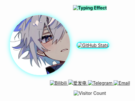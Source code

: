 <p align="center">
  <!-- 打字效果 -->
  <img src="https://readme-typing-svg.herokuapp.com?font=Orbitron&size=28&duration=3000&pause=1000&color=00FFFF&center=true&vCenter=true&width=700&lines=欢迎来到DazzlingDust的主页;探索未来·代码与星辰" 
       alt="Typing Effect" 
       style="font-weight: bold; text-shadow: 0 0 5px #00FFFF, 0 0 10px #00FF00, 0 0 15px #00FFFF;" />
</p>

<!-- 头像与GitHub统计水平排列 -->
<p align="center" style="display: flex; align-items: center; gap: 20px;">
  <img src="image/头像.png" alt="头像" style="border-radius:50%; width:190px; height:190px; box-shadow: 0 0 15px rgba(0, 255, 255, 0.7);" />
  
  <a href="https://github.com/DazzlingDust">
    <img src="https://github-readme-stats.vercel.app/api?username=DazzlingDust&show_icons=true&theme=tokyonight&hide_title=true&count_private=true" 
         alt="GitHub Stats" 
         style="border: 2px solid #00FFFF; border-radius: 12px; box-shadow: 0 0 15px rgba(0, 255, 255, 0.5);" />
  </a>
</p>

<!-- 社交链接 -->
<p align="center">
  <a href="https://space.bilibili.com/3546706436164078">
    <img src="https://img.shields.io/badge/Bilibili-Video-00bfff?style=for-the-badge&logo=bilibili&logoColor=white" alt="Bilibili" />
  </a>
  <a href="https://afdian.com/a/Shining_Dust">
    <img src="https://img.shields.io/badge/爱发电-Support-blue?style=for-the-badge&logo=readme&logoColor=white" alt="爱发电" />
  </a>
  <a href="https://t.me/Shining_Dust">
    <img src="https://img.shields.io/badge/Telegram-Chat-1e90ff?style=for-the-badge&logo=telegram&logoColor=white" alt="Telegram" />
  </a>
  <a href="mailto:Shining_Dust@outlook.com">
    <img src="https://img.shields.io/badge/Email-Contact%20Me-00bfff?style=for-the-badge&logo=microsoft-outlook&logoColor=white" alt="Email" />
  </a>
</p>

<!-- 访客计数器 -->
<p align="center">
  <img src="https://count.getloli.com/@DazzingDust?name=DazzingDust&theme=morden-num&padding=9&offset=0&align=center&scale=1&pixelated=1&darkmode=auto" 
       alt="Visitor Count" />
</p>
